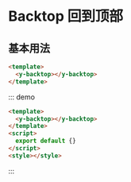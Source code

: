 # Backtop 回到顶部

## 基本用法

```html
<template>
  <y-backtop></y-backtop>
</template>
```

::: demo

```html
<template>
  <y-backtop></y-backtop>
</template>
<script>
  export default {}
</script>
<style></style>
```

:::
